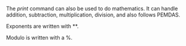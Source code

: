 The _print_ command can also be used to do mathematics. It can handle addition, subtraction, multiplication, division, and also follows PEMDAS. 

Exponents are written with **.

Modulo is written with a %.


